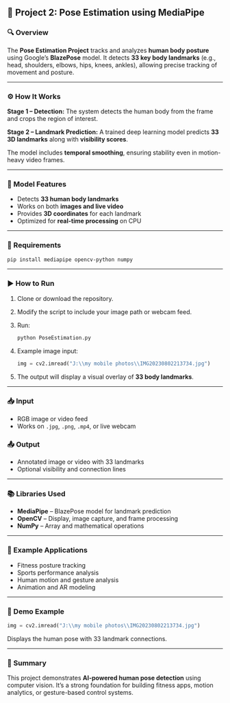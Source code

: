 
## 🧍 Project 2: Pose Estimation using MediaPipe

### 🔍 Overview

The **Pose Estimation Project** tracks and analyzes **human body posture** using Google’s **BlazePose** model.
It detects **33 key body landmarks** (e.g., head, shoulders, elbows, hips, knees, ankles), allowing precise tracking of movement and posture.

---

### ⚙️ How It Works

**Stage 1 – Detection:**
The system detects the human body from the frame and crops the region of interest.

**Stage 2 – Landmark Prediction:**
A trained deep learning model predicts **33 3D landmarks** along with **visibility scores**.

The model includes **temporal smoothing**, ensuring stability even in motion-heavy video frames.

---

### 🧠 Model Features

* Detects **33 human body landmarks**
* Works on both **images and live video**
* Provides **3D coordinates** for each landmark
* Optimized for **real-time processing** on CPU

---

### 🧪 Requirements

```bash
pip install mediapipe opencv-python numpy
```

---

### ▶️ How to Run

1. Clone or download the repository.
2. Modify the script to include your image path or webcam feed.
3. Run:

   ```bash
   python PoseEstimation.py
   ```
4. Example image input:

   ```python
   img = cv2.imread("J:\\my mobile photos\\IMG20230802213734.jpg")
   ```
5. The output will display a visual overlay of **33 body landmarks**.

---

### 📥 Input

* RGB image or video feed
* Works on `.jpg`, `.png`, `.mp4`, or live webcam

### 📤 Output

* Annotated image or video with 33 landmarks
* Optional visibility and connection lines

---

### 📚 Libraries Used

* **MediaPipe** – BlazePose model for landmark prediction
* **OpenCV** – Display, image capture, and frame processing
* **NumPy** – Array and mathematical operations

---

### 🚀 Example Applications

* Fitness posture tracking
* Sports performance analysis
* Human motion and gesture analysis
* Animation and AR modeling

---

### 📸 Demo Example

```python
img = cv2.imread("J:\\my mobile photos\\IMG20230802213734.jpg")
```

Displays the human pose with 33 landmark connections.

---

### 🏁 Summary

This project demonstrates **AI-powered human pose detection** using computer vision.
It’s a strong foundation for building fitness apps, motion analytics, or gesture-based control systems.
